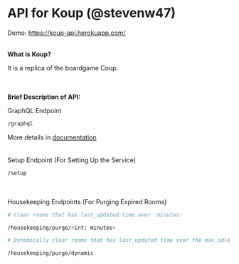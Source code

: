 # API for Koup (@stevenw47)

Demo: https://koup-api.herokuapp.com/

\
__What is Koup?__ 

It is a replica of the boardgame Coup.

\
\
__Brief Description of API:__

GraphQL Endpoint
```bash
/graphql
```
More details in [documentation](./docs/GraphQL_API.md)
\
\
\
Setup Endpoint (For Setting Up the Service)
```bash
/setup
```
\
\
Housekeeping Endpoints (For Purging Expired Rooms)
```bash
# Clear rooms that has last_updated time over 'minutes'

/housekeeping/purge/<int: minutes>
```
```bash
# Dynamically clear rooms that has last_updated time over the max_idle_minutes defined by the room

/housekeeping/purge/dynamic
```

